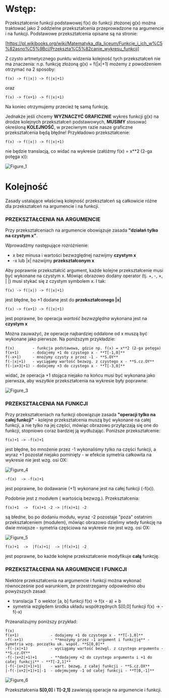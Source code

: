 # Wstęp:
Przekształcenie funkcji podstawowej f(x) do funkcji złożonej g(x) można traktować jako 2 oddzielne przekształcenia przeprowadzone na argumencie i na funkcji. 
Podstawowe przekształcenia opisane są na stronie:

[https://pl.wikibooks.org/wiki/Matematyka_dla_liceum/Funkcje_i_ich_w%C5%82asno%C5%9Bci/Przekszta%C5%82canie_wykresu_funkcji]

Z czysto artmetycznego punktu widzenia kolejność tych przekształceń nie ma znaczenia: n.p. funkcję złożoną g(x) = f(|x|+1) możemy z powodzeniem otrzymać na 2 sposoby:

```f(x) -> f(|x|) -> f(|x|+1)```

oraz

```f(x) -> f(x+1) -> f(|x|+1)```

Na koniec otrzymujemy przecież tę samą funkcję.

Jednakże jeśli chcemy **WYZNACZYĆ GRAFICZNIE** wykres funkcji g(x) na drodze kolejnych przekształceń podstawowych, **MUSIMY** stosować określoną **KOLEJNOŚĆ**, 
w przeciwnym razie nasze graficzne przekształcenia będą błędne! Przykładowo przekształcenie:

```f(x) -> f(|x|) -> f(|x|+1)```

nie będzie translacją, co widać na wykresie (załóżmy f(x) = x**2 (2-ga potęga x)):

![Figure_1](https://user-images.githubusercontent.com/6569984/212870332-2760f47e-ccb3-4f11-ab06-bdd263118e4c.png)

# Kolejność
Zasady ustalające właściwą kolejność przekształceń są całkowicie różne dla przekształceń na argumencie i na funkcji.

### PRZEKSZTAŁCENIA NA ARGUMENCIE

Przy przekształceniach na argumencie obowiązuje zasada **"działań tylko na czystym x"**.

Wprowadźmy następujące rozróżnienie:
- x bez minusa i wartości bezwzględnej nazwijmy **czystym x**
- -x lub |x| nazwijmy **przekształconym x**

Aby poprawnie przekształcić argument, każde kolejne przekształcenie musi być wykonane na czystym x. Mówiąc obrazowo dodany operator (tj. +, -, ×, | |) musi stykać się z czystym symbolem x. I tak:

```f(x) -> f(|x|) -> f(|x|+1)```

jest błędne, bo +1 dodane jest do **przekształconego |x|**

```f(x) -> f(x+1) -> f(|x|+1)```

jest poprawne, bo operacja *wartość bezwzględna* wykonana jest na **czystym x**

Można zauważyć, że operacje najbardziej oddalone od x muszą być wykonane jako pierwsze. Na poniższym przykładzie:

```
f(x)        - funkcja podstawowa, gdzie np. f(x) = x**2 (2-ga potęga)
f(x+1)      - dodajemy +1 do czystego x - **T[-1,0]**
f(-x+1)     - mnożymy czysty x przez -1 - **S.OY**
f(-|x|+1)   - wyciągamy wartość bezwzg. z czystego x - **S.cz.OY**
f(-|x+3|+1) - dodajemy +3 do czystego x - **T[-3,0]**
```

widać, że operacja +1 stojąca niejako na końcu musi być wykonana jako pierwsza, aby wszytkie przekształcenia na wykresie były poprawne:

![Figure_3](https://user-images.githubusercontent.com/6569984/212886355-d198f9ac-ea32-44ee-a42c-f4cb794210c3.png)

### PRZEKSZTAŁCENIA NA FUNKCJI

Przy przekształceniach na funkcji obowiązuje zasada **"operacji tylko na całej funkcji"** - 
kolejne przekształcenia muszą być wykonane na całej funkcji, a nie tylko na jej części, 
mówiąc obrazowo przyłączają się one do funkcji, stopniowo coraz bardziej ją wydłużając. 
Poniższe przekształcenie:

```f(x)+1 -> -f(x)+1```

jest błędne, bo mnożenie przez -1 wykonaliśmy tylko na części funkcji, 
a wyraz +1 pozostał niejako pominięty - w efekcie symetria całkowita na wykresie nie jest wzg. osi OX:

![Figure_4](https://user-images.githubusercontent.com/6569984/212887645-907c1f6d-b812-4d7a-9b42-ef081e3588bf.png)

```-f(x)  -> -f(x)+1 ```

jest poprawne, bo dodawanie (+1) wykonane jest na całej funkcji (-f(x)).

Podobnie jest z modułem ( wartością bezwzg.). Przekształcenia:

```f(x)+1  ->  f(x)+1 -2 -> |f(x)+1| -2```

są błedne, bo po dodaniu modułu, 
wyraz -2 pozostaje "poza" ostatnim przekształceniem (modułem), 
mówiąc obrazowo dzielimy wtedy funkcję na dwie mniejsze - 
symetria częściowa na wykresie nie jest wzg. osi OX:

![Figure_5](https://user-images.githubusercontent.com/6569984/212888822-16dc6370-f3d9-4d4d-be9c-6d3034e03bf5.png)

```f(x)+1  ->  |f(x)+1|  -> |f(x)+1| -2```

jest poprawne, bo każde kolejne przekształcenie modyfikuje **całą** funkcję.


### PRZEKSZTAŁCENIA NA ARGUMENCIE I FUNKCJI

Niektóre przekształcenia na argumencie i funkcji można wykonać równocześnie pod warunkiem, że przestrzegamy odpowiednio obu powyższych zasad:
- translacja T o wektor [a, b] funkcji f(x) -> f(x - a) + b
- symetria względem środka układu współrzędnych S[0,0] funkcji f(x) -> -f(-x)

Przeanalizujmy poniższy przykład:
```
f(x)
f(x+1)              - dodajemy +1 do czystego x - **T[-1,0]**
-f(-x+1)            - **mnożymy przez -1 argument i funkcjię** - Symetria wzg. początku uk. współ. **S[0,0]**
-f(-|x|+1)          - wyciągamy wartość bezwgl. z czystego argumentu - **S.cz.OY**
-f(-|x+2|+1)+1      - **dodajemy +2 do czystego argumentu i +1 do całej funkcji** - **T[-2,1]**
|-f(-|x+2|+1)+1|    - wart. bezwg. z całej funkcji - **S.cz.OX**
|-f(-|x+2|+1)+1|-1  - odejmujemy -1 od całej funkcji - **T[0,-1]**
```
![Figure_6](https://user-images.githubusercontent.com/6569984/212892374-48da9d34-7b26-472e-8e17-071361607f10.png)

Przekształcenia **S[0,0]** i **T[-2,1]** zawierają operacje na argumencie i funkcji.
